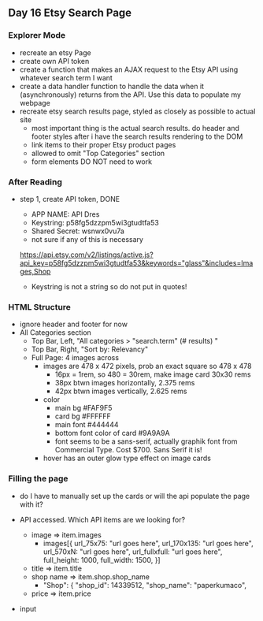 ## Day 16 Etsy Search Page

### Explorer Mode
- recreate an etsy Page
- create own API token
- create a function that makes an AJAX request to the Etsy API using whatever search term I want
- create a data handler function to handle the data when it (asynchronously) returns from the API. Use this data to populate my webpage
- recreate etsy search results page, styled as closely as possible to actual site
  - most important thing is the actual search results. do header and footer styles after i have the search results rendering to the DOM
  - link items to their proper Etsy product pages
  - allowed to omit "Top Categories" section
  - form elements DO NOT need to work

### After Reading
- step 1, create API token, DONE
  - APP NAME: API Dres
  - Keystring: p58fg5dzzpm5wi3gtudtfa53
  - Shared Secret: wsnwx0vu7a
  - not sure if any of this is necessary

  https://api.etsy.com/v2/listings/active.js?api_key=p58fg5dzzpm5wi3gtudtfa53&keywords="glass"&includes=Images,Shop
  - Keystring is not a string so do not put in quotes!

### HTML Structure
- ignore header and footer for now
- All Categories section
  - Top Bar, Left, "All categories > "search.term" (# results) "
  - Top Bar, Right, "Sort by: Relevancy"
  - Full Page: 4 images across
    - images are 478 x 472 pixels, prob an exact square so 478 x 478
      - 16px = 1rem, so 480 = 30rem, make image card 30x30 rems
      - 38px btwn images horizontally, 2.375 rems
      - 42px btwn images vertically, 2.625 rems
    - color
      - main bg #FAF9F5
      - card bg #FFFFFF
      - main font #444444
      - bottom font color of card #9A9A9A
      - font seems to be a sans-serif, actually graphik font from Commercial Type. Cost $700. Sans Serif it is!
    - hover has an outer glow type effect on image cards

### Filling the page
- do I have to manually set up the cards or will the api populate the page with it?
- API accessed. Which API items are we looking for?
  - image => item.images
    - images[{
      url_75x75: "url goes here",
      url_170x135: "url goes here",
      url_570xN: "url goes here",
      url_fullxfull: "url goes here",
      full_height: 1000,
      full_width: 1500,
      }]
  - title => item.title
  - shop name => item.shop.shop_name
    - "Shop": {
        "shop_id": 14339512,
        "shop_name": "paperkumaco",
  - price => item.price

- input
